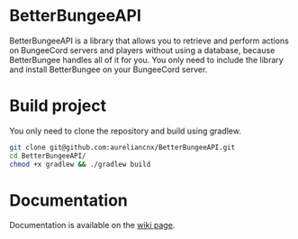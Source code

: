 # BetterBungeeAPI

BetterBungeeAPI is a library that allows you to retrieve and perform actions on BungeeCord servers and players without using a database, because BetterBungee handles all of it for you.
You only need to include the library and install BetterBungee on your BungeeCord server.

# Build project

You only need to clone the repository and build using gradlew.

```sh
git clone git@github.com:aureliancnx/BetterBungeeAPI.git
cd BetterBungeeAPI/
chmod +x gradlew && ./gradlew build
```

# Documentation

Documentation is available on the [wiki page](https://github.com/aureliancnx/BetterBungee/wiki/).
